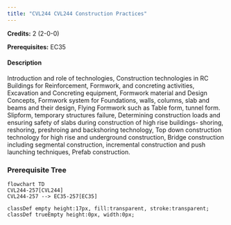 ```yaml
---
title: "CVL244 CVL244 Construction Practices"
---
```

**Credits:** 2 (2-0-0)

**Prerequisites:** EC35

#### Description
Introduction and role of technologies, Construction technologies in RC Buildings for Reinforcement, Formwork, and concreting activities, Excavation and Concreting equipment, Formwork material and Design Concepts, Formwork system for Foundations, walls, columns, slab and beams and their design, Flying Formwork such as Table form, tunnel form. Slipform, temporary structures failure, Determining construction loads and ensuring safety of slabs during construction of high rise buildings- shoring, reshoring, preshroing and backshoring technology, Top down construction technology for high rise and underground construction, Bridge construction including segmental construction, incremental construction and push launching techniques, Prefab construction.

### Prerequisite Tree

```mermaid
flowchart TD
CVL244-257[CVL244]
CVL244-257 --> EC35-257[EC35]

classDef empty height:17px, fill:transparent, stroke:transparent;
classDef trueEmpty height:0px, width:0px;
```